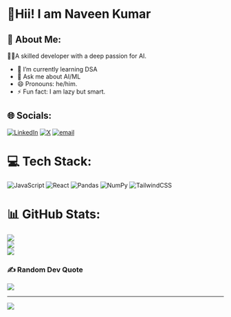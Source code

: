 
# 👋Hii! I am Naveen Kumar

## 💫 About Me:
🧑‍🎓A skilled developer with a deep passion for AI.<br>
- 🌱 I’m currently learning DSA
- 💬 Ask me about AI/ML
- 😄 Pronouns: he/him.
- ⚡ Fun fact: I am lazy but smart.

## 🌐 Socials:
[![LinkedIn](https://img.shields.io/badge/LinkedIn-%230077B5.svg?logo=linkedin&logoColor=white)](https://www.linkedin.com/in/naveen-kumar-20716425b/) [![X](https://img.shields.io/badge/X-black.svg?logo=X&logoColor=white)](https://x.com/_Naveenkumarr_) [![email](https://img.shields.io/badge/Email-D14836?logo=gmail&logoColor=white)](mailto:naveenkumarr1812@gmail.com) 

# 💻 Tech Stack:
![JavaScript](https://img.shields.io/badge/javascript-%23323330.svg?style=for-the-badge&logo=javascript&logoColor=%23F7DF1E) ![React](https://img.shields.io/badge/react-%2320232a.svg?style=for-the-badge&logo=react&logoColor=%2361DAFB) ![Pandas](https://img.shields.io/badge/pandas-%23150458.svg?style=for-the-badge&logo=pandas&logoColor=white) ![NumPy](https://img.shields.io/badge/numpy-%23013243.svg?style=for-the-badge&logo=numpy&logoColor=white) ![TailwindCSS](https://img.shields.io/badge/tailwindcss-%2338B2AC.svg?style=for-the-badge&logo=tailwind-css&logoColor=white)
# 📊 GitHub Stats:
![](https://github-readme-stats.vercel.app/api?username=naveenkumarr1812&theme=dark&hide_border=false&include_all_commits=true&count_private=false)<br/>
![](https://nirzak-streak-stats.vercel.app/?user=naveenkumarr1812&theme=dark&hide_border=false)<br/>
![](https://github-readme-stats.vercel.app/api/top-langs/?username=naveenkumarr1812&theme=dark&hide_border=false&include_all_commits=true&count_private=false&layout=compact)

### ✍️ Random Dev Quote
![](https://quotes-github-readme.vercel.app/api?type=horizontal&theme=radical)

---
[![](https://visitcount.itsvg.in/api?id=naveenkumarr1812&icon=0&color=0)](https://visitcount.itsvg.in)

<!-- Proudly created with GPRM ( https://gprm.itsvg.in ) -->
